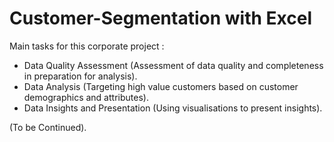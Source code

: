 # Customer-Segmentation with Excel
Main tasks for this corporate project :  
- Data Quality Assessment (Assessment of data quality and completeness in preparation for analysis).
- Data Analysis (Targeting high value customers based on customer demographics and attributes).
- Data Insights and Presentation (Using visualisations to present insights).

(To be Continued).
